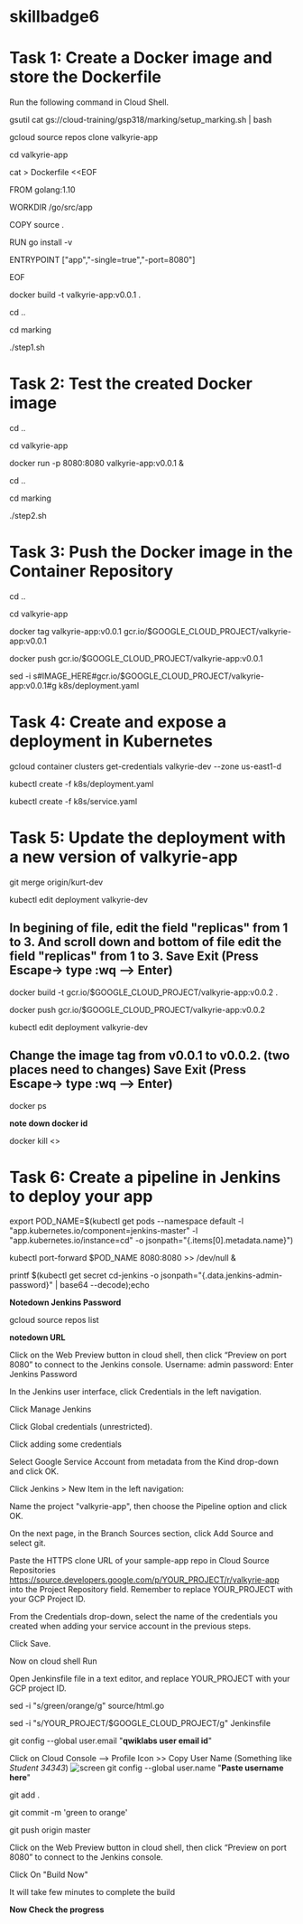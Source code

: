 # skillbadge6

# Task 1: Create a Docker image and store the Dockerfile
Run the following command in Cloud Shell.

gsutil cat gs://cloud-training/gsp318/marking/setup_marking.sh | bash

gcloud source repos clone valkyrie-app

cd valkyrie-app

cat > Dockerfile <<EOF

FROM golang:1.10

WORKDIR /go/src/app

COPY source .

RUN go install -v

ENTRYPOINT ["app","-single=true","-port=8080"]

EOF

docker build -t valkyrie-app:v0.0.1 .

cd ..

cd marking

./step1.sh

# Task 2: Test the created Docker image

cd ..

cd valkyrie-app

docker run -p 8080:8080 valkyrie-app:v0.0.1 &

cd ..

cd marking

./step2.sh  

# Task 3: Push the Docker image in the Container Repository
cd ..

cd valkyrie-app

docker tag valkyrie-app:v0.0.1 gcr.io/$GOOGLE_CLOUD_PROJECT/valkyrie-app:v0.0.1

docker push gcr.io/$GOOGLE_CLOUD_PROJECT/valkyrie-app:v0.0.1

sed -i s#IMAGE_HERE#gcr.io/$GOOGLE_CLOUD_PROJECT/valkyrie-app:v0.0.1#g k8s/deployment.yaml

# Task 4: Create and expose a deployment in Kubernetes

gcloud container clusters get-credentials valkyrie-dev --zone us-east1-d

kubectl create -f k8s/deployment.yaml

kubectl create -f k8s/service.yaml

# Task 5: Update the deployment with a new version of valkyrie-app

git merge origin/kurt-dev

kubectl edit deployment valkyrie-dev

## In begining of file,  edit the field "replicas" from 1 to 3. And scroll down and bottom of file edit the field "replicas" from 1 to 3. Save Exit (Press Escape-> type :wq --> Enter)


docker build -t gcr.io/$GOOGLE_CLOUD_PROJECT/valkyrie-app:v0.0.2 .

docker push gcr.io/$GOOGLE_CLOUD_PROJECT/valkyrie-app:v0.0.2

kubectl edit deployment valkyrie-dev


## Change the image tag from v0.0.1 to v0.0.2. (two places need to changes) Save Exit (Press Escape-> type :wq --> Enter)

docker ps

**note down docker id**

docker kill <<put dockerID>>

# Task 6: Create a pipeline in Jenkins to deploy your app

export POD_NAME=$(kubectl get pods --namespace default -l "app.kubernetes.io/component=jenkins-master" -l "app.kubernetes.io/instance=cd" -o jsonpath="{.items[0].metadata.name}")

kubectl port-forward $POD_NAME 8080:8080 >> /dev/null &

printf $(kubectl get secret cd-jenkins -o jsonpath="{.data.jenkins-admin-password}" | base64 --decode);echo

**Notedown Jenkins Password**

gcloud source repos list

**notedown URL**

Click on the Web Preview button in cloud shell, then click “Preview on port 8080” to connect to the Jenkins console.
Username: admin
password: Enter Jenkins Password
  

In the Jenkins user interface, click Credentials in the left navigation.

Click Manage Jenkins

Click Global credentials (unrestricted).

Click adding some credentials

Select Google Service Account from metadata from the Kind drop-down and click OK.

Click Jenkins > New Item in the left navigation:

Name the project "valkyrie-app", then choose the  Pipeline option and click OK.

On the next page, in the Branch Sources section, click Add Source and select git.

Paste the HTTPS clone URL of your sample-app repo in Cloud Source Repositories https://source.developers.google.com/p/YOUR_PROJECT/r/valkyrie-app into the Project Repository field. Remember to replace YOUR_PROJECT with your GCP Project ID.

From the Credentials drop-down, select the name of the credentials you created when adding your service account in the previous steps.

Click Save.


Now on cloud shell Run
  
  Open Jenkinsfile file in a text editor, and replace YOUR_PROJECT with your GCP project ID.
  
  

sed -i "s/green/orange/g" source/html.go

sed -i "s/YOUR_PROJECT/$GOOGLE_CLOUD_PROJECT/g" Jenkinsfile

git config --global user.email "**qwiklabs user email id**"

Click on Cloud Console --> Profile Icon >> Copy User Name (Something like *Student 34343*)
![screen](https://github.com/ashwinraiyani/skillbadge6/blob/main/62.png)
git config --global user.name "**Paste username here**" 
  
git add .

git commit -m 'green to orange'

git push origin master

Click on the Web Preview button in cloud shell, then click “Preview on port 8080” to connect to the Jenkins console.

Click On "Build Now"

It will take few minutes to complete the build

**Now Check the progress**
